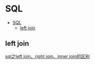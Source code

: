 # SQL

- [SQL](#sql)
  - [left join](#left-join)

## left join

[sql之left join、right join、inner join的区别](https://www.cnblogs.com/pcjim/articles/799302.html)
